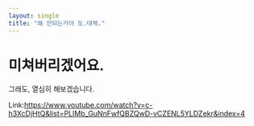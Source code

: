 ```yaml
---
layout: single
title: "왜 안되는거야 도.대체."
---
```


# 미쳐버리겠어요.

그래도, 열심히 해보겠습니다.

Link:https://www.youtube.com/watch?v=c-h3XcDjHtQ&list=PLIMb_GuNnFwfQBZQwD-vCZENL5YLDZekr&index=4
